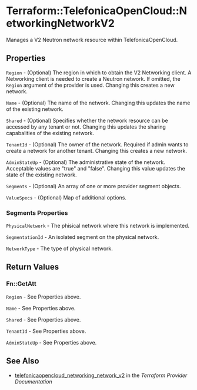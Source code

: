 # Terraform::TelefonicaOpenCloud::NetworkingNetworkV2

Manages a V2 Neutron network resource within TelefonicaOpenCloud.

## Properties

`Region` - (Optional) The region in which to obtain the V2 Networking client. A Networking client is needed to create a Neutron network. If omitted, the `Region` argument of the provider is used. Changing this creates a new network.

`Name` - (Optional) The name of the network. Changing this updates the name of the existing network.

`Shared` - (Optional)  Specifies whether the network resource can be accessed by any tenant or not. Changing this updates the sharing capabalities of the existing network.

`TenantId` - (Optional) The owner of the network. Required if admin wants to create a network for another tenant. Changing this creates a new network.

`AdminStateUp` - (Optional) The administrative state of the network. Acceptable values are "true" and "false". Changing this value updates the state of the existing network.

`Segments` - (Optional) An array of one or more provider segment objects.

`ValueSpecs` - (Optional) Map of additional options.

### Segments Properties

`PhysicalNetwork` - The phisical network where this network is implemented.

`SegmentationId` - An isolated segment on the physical network.

`NetworkType` - The type of physical network.


## Return Values

### Fn::GetAtt

`Region` - See Properties above.

`Name` - See Properties above.

`Shared` - See Properties above.

`TenantId` - See Properties above.

`AdminStateUp` - See Properties above.

## See Also

* [telefonicaopencloud_networking_network_v2](https://www.terraform.io/docs/providers/telefonicaopencloud/r/networking_network_v2.html) in the _Terraform Provider Documentation_